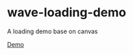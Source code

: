 # wave-loading-demo
A loading demo base on canvas

[Demo](https://oonne.github.io/wave-loading-demo/)
